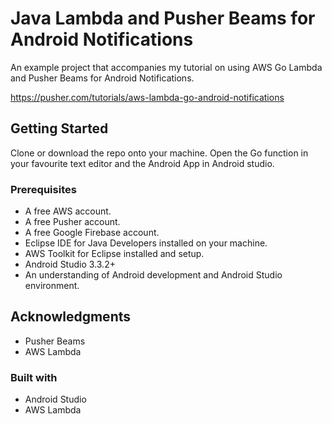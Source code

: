 # Java Lambda and Pusher Beams for Android Notifications

An example project that accompanies my tutorial on using AWS Go Lambda and Pusher Beams for Android Notifications.

https://pusher.com/tutorials/aws-lambda-go-android-notifications

## Getting Started

Clone or download the repo onto your machine.
Open the Go function in your favourite text editor and the Android App in Android studio.

### Prerequisites

* A free AWS account.
* A free Pusher account.
* A free Google Firebase account.
* Eclipse IDE for Java Developers installed on your machine.
* AWS Toolkit for Eclipse installed and setup.
* Android Studio 3.3.2+
* An understanding of Android development and Android Studio environment.

## Acknowledgments

* Pusher Beams
* AWS Lambda

### Built with
* Android Studio
* AWS Lambda
